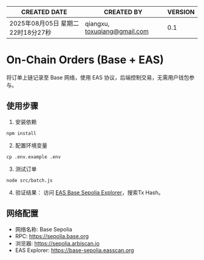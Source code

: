 | CREATED DATE                 | CREATED BY                    | VERSION |
| ---------------------------- | ----------------------------- | ------- |
| 2025年08月05日 星期二 22时18分27秒     | qiangxu, toxuqiang@gmail.com  | 0.1     |


# On-Chain Orders (Base + EAS)

将订单上链记录至 Base 网络，使用 EAS 协议，后端控制交易，无需用户钱包参与。

## 使用步骤

1. 安装依赖

```
npm install
```

2. 配置环境变量

```
cp .env.example .env
```

3. 测试订单

```
node src/batch.js
```

4. 验证结果：
访问 [EAS Base Sepolia Explorer](https://base-sepolia.easscan.org/)，搜索Tx Hash。


## 网络配置

- 网络名称: Base Sepolia
- RPC: https://sepolia.base.org 
- 浏览器: https://sepolia.arbiscan.io
- EAS Explorer: https://base-sepolia.easscan.org
